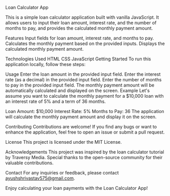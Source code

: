 Loan Calculator App

This is a simple loan calculator application built with vanilla JavaScript. It allows users to input their loan amount, interest rate, and the number of months to pay, and provides the calculated monthly payment amount.

Features
Input fields for loan amount, interest rate, and months to pay.
Calculates the monthly payment based on the provided inputs.
Displays the calculated monthly payment amount.

Technologies Used
HTML
CSS
JavaScript
Getting Started
To run this application locally, follow these steps:

Usage
Enter the loan amount in the provided input field.
Enter the interest rate (as a decimal) in the provided input field.
Enter the number of months to pay in the provided input field.
The monthly payment amount will be automatically calculated and displayed on the screen.
Example
Let's assume you want to calculate the monthly payment for a $10,000 loan with an interest rate of 5% and a term of 36 months.

Loan Amount: $10,000
Interest Rate: 5%
Months to Pay: 36
The application will calculate the monthly payment amount and display it on the screen.

Contributing
Contributions are welcome! If you find any bugs or want to enhance the application, feel free to open an issue or submit a pull request.

License
This project is licensed under the MIT License.

Acknowledgements
This project was inspired by the loan calculator tutorial by Traversy Media.
Special thanks to the open-source community for their valuable contributions.

Contact
For any inquiries or feedback, please contact ayushshrivastav575@gmail.com.

Enjoy calculating your loan payments with the Loan Calculator App!

